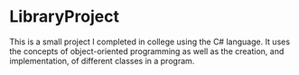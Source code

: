 # LibraryProject
This is a small project I completed in college using the C# language. It uses the concepts of object-oriented programming as well as the creation, and implementation, of different classes in a program.
